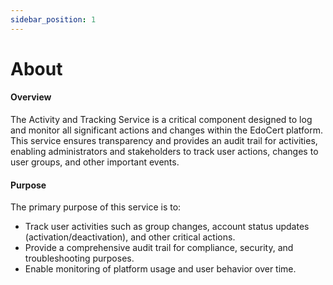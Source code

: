 ```yaml
---
sidebar_position: 1
---
```


# About

#### Overview
The Activity and Tracking Service is a critical component designed to log and monitor all significant actions and changes within the EdoCert platform. This service ensures transparency and provides an audit trail for activities, enabling administrators and stakeholders to track user actions, changes to user groups, and other important events.

#### Purpose
The primary purpose of this service is to:

- Track user activities such as group changes, account status updates (activation/deactivation), and other critical actions.
- Provide a comprehensive audit trail for compliance, security, and troubleshooting purposes.
- Enable monitoring of platform usage and user behavior over time.
